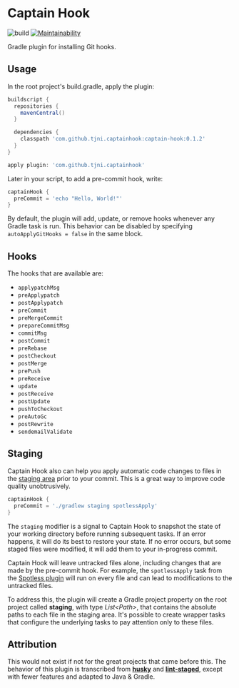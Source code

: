 # Captain Hook

![build](https://github.com/tjni/captain-hook/workflows/build/badge.svg) [![Maintainability](https://api.codeclimate.com/v1/badges/3104b18fd08478b7c623/maintainability)](https://codeclimate.com/github/tjni/captain-hook/maintainability)

Gradle plugin for installing Git hooks.

## Usage

In the root project's build.gradle, apply the plugin:

```groovy
buildscript {
  repositories {
    mavenCentral()
  }

  dependencies {
    classpath 'com.github.tjni.captainhook:captain-hook:0.1.2'
  }
}

apply plugin: 'com.github.tjni.captainhook'
```

Later in your script, to add a pre-commit hook, write:

```groovy
captainHook {
  preCommit = 'echo "Hello, World!"'
}
```

By default, the plugin will add, update, or remove hooks whenever any Gradle task is run. This behavior can be disabled by specifying `autoApplyGitHooks = false` in the same block.

## Hooks

The hooks that are available are:

- `applypatchMsg`
- `preApplypatch`
- `postApplypatch`
- `preCommit`
- `preMergeCommit`
- `prepareCommitMsg`
- `commitMsg`
- `postCommit`
- `preRebase`
- `postCheckout`
- `postMerge`
- `prePush`
- `preReceive`
- `update`
- `postReceive`
- `postUpdate`
- `pushToCheckout`
- `preAutoGc`
- `postRewrite`
- `sendemailValidate`

## Staging

Captain Hook also can help you apply automatic code changes to files in the [staging area](https://git-scm.com/book/en/v2/Git-Basics-Recording-Changes-to-the-Repository) prior to your commit. This is a great way to improve code quality unobtrusively.

```groovy
captainHook {
  preCommit = './gradlew staging spotlessApply'
}
```

The `staging` modifier is a signal to Captain Hook to snapshot the state of your working directory before running subsequent tasks. If an error happens, it will do its best to restore your state. If no error occurs, but some staged files were modified, it will add them to your in-progress commit.

Captain Hook will leave untracked files alone, including changes that are made by the pre-commit hook. For example, the `spotlessApply` task from the [Spotless plugin](https://github.com/diffplug/spotless/tree/master/plugin-gradle) will run on every file and can lead to modifications to the untracked files.

To address this, the plugin will create a Gradle project property on the root project called <b>staging</b>, with type <i>List&lt;Path&gt;</i>, that contains the absolute paths to each file in the staging area. It's possible to create wrapper tasks that configure the underlying tasks to pay attention only to these files.

## Attribution

This would not exist if not for the great projects that came before this. The behavior of this plugin is transcribed from <b>[husky](https://github.com/typicode/husky)</b> and <b>[lint-staged](https://github.com/okonet/lint-staged)</b>, except with fewer features and adapted to Java &amp; Gradle.
